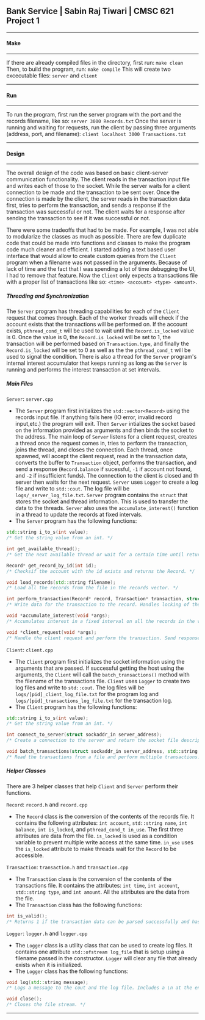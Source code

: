## Bank Service | Sabin Raj Tiwari | CMSC 621 Project 1

***
#### Make
***
If there are already compiled files in the directory, first run:
```make clean```
Then, to build the program, run:
```make compile```
This will create two excecutable files: `server` and `client`

***
#### Run
***
To run the program, first run the server program with the port and the records filename, like so:
```server 3000 Records.txt```
Once the server is running and waiting for requests, run the client by passing three arguments (address, port, and filename):
```client localhost 3000 Transactions.txt```

***
#### Design
***
The overall design of the code was based on basic client-server communication functionality. The client reads in the transaction input file and writes each of those to the socket. While the server waits for a client connection to be made and the transaction to be sent over. Once the connection is made by the client, the server reads in the transaction data first, tries to perform the transaction, and sends a response if the transaction was successful or not. The client waits for a response after sending the transaction to see if it was successful or not.

There were some tradeoffs that had to be made. For example, I was not able to modularize the classes as much as possible. There are few duplicate code that could be made into functions and classes to make the program code much cleaner and efficient. I started adding a text based user interface that would allow to create custom queries from the `Client` program when a filename was not passed in the arguments. Because of lack of time and the fact that I was spending a lot of time debugging the UI, I had to remove that feature. Now the `Client` only expects a transactions file with a proper list of transactions like so: `<time> <account> <type> <amount>`.

##### Threading and Synchronization

The `Server` program has threading capabilities for each of the `Client` request that comes through. Each of the worker threads will check if the account exists that the transactions will be performed on. If the account exists, `pthread_cond_t` will be used to wait until the `Record.is_locked` value is 0. Once the value is 0, the `Record.is_locked` will be set to 1, the transaction will be performed based on `Transaction.type`, and finally the `Record.is_locked` will be set to 0 as well as the the `pthread_cond_t` will be used to signal the condition. There is also a thread for the `Server` program's internal interest accumulator that keeps running as long as the `Server` is running and performs the interest transaction at set intervals.

##### Main Files

`Server`: `server.cpp`
* The `Server` program first initializes the `std::vector<Record>` using the records input file. If anything fails here (IO error, invalid record input,etc.) the program will exit. Then `Server` intializes the socket based on the information provided as arguments and then binds the socket to the address. The main loop of `Server` listens for a client request, creates a thread once the request comes in, tries to perform the transaction, joins the thread, and closes the connection. Each thread, once spawned, will accept the client request, read in the transaction data, converts the buffer to `Transaction` object, performs the transaction, and send a response (`Record.balance` if sucessful, `-1` if account not found, and `-2` if insufficient funds). The connection to the client is closed and th server then waits for the next request. `Server` uses `Logger` to create a log file and write to `std::cout`. The log file will be `logs/_server_log_file.txt`.  `Server` program contains the `struct` that stores the socket and thread information. This is used to transfer the data to the threads. `Server` also uses the `accumulate_interest()` function in a thread to update the records at fixed intervals.
* The `Server` program has the following functions: 
```c++
std::string i_to_s(int value);
/* Get the string value from an int. */
```
```c++
int get_available_thread();
/* Get the next available thread or wait for a certain time until returning error. */
```
```c++
Record* get_record_by_id(int id);
/* Checksif the account with the id exists and returns the Record. */
```
```c++
void load_records(std::string filename);
/* Load all the records from the file in the records vector. */
```
```c++
int perform_transaction(Record* record, Transaction* transaction, struct socket_data *data);
/* Write data for the transaction to the record. Handles locking of the record when multiple write access is attempted. */
```
```c++
void *accumulate_interest(void *args);
/* Accumulates interest in a fixed interval on all the records in the vector. */
```
```c++
void *client_request(void *args);
/* Handle the client request and perform the transaction. Send response to the client with success or failure. */
```

`Client`: `client.cpp`
* The `Client` program first initializes the socket information using the arguments that are passed. If successful getting the host using the arguments, the `Client` will call the `batch_transactions()` method with the filename of the transactions file. `Client` uses `Logger` to create two log files and write to `std::cout`. The log files will be `logs/[pid]_client_log_file.txt` for the program log and `logs/[pid]_transactions_log_file.txt` for the transaction log.
* The `Client` program has the following functions:
```c++
std::string i_to_s(int value);
/* Get the string value from an int. */
```
```c++
int connect_to_server(struct sockaddr_in server_address);
/* Create a connection to the server and return the socket file descriptor. */
```
```c++
void batch_transactions(struct sockaddr_in server_address, std::string filename);
/* Read the transactions from a file and perform multiple transactions. */
```


##### Helper Classes
There are 3 helper classes that help `Client` and `Server` perform their functions.

`Record`: `record.h` and `record.cpp`
* The `Record` class is the conversion of the contents of the records file. It contains the following attributes: `int account`, `std::string name`, `int balance`, `int is_locked`, and `pthread_cond_t in_use`. The first three attributes are data from the file. `is_locked` is used as a condition variable to prevent multiple write access at the same time. `in_use` uses the `is_locked` attribute to make threads wait for the `Record` to be accessible.

`Transaction`: `transaction.h` and `transaction.cpp`
* The `Transaction` class is the conversion of the contents of the transactions file. It contains the attributes: `int time`, `int account`, `std::string type`, and `int amount`. All the attributes are the data from the file.
* The `Transaction` class has the following functions:
```c++
int is_valid();
/* Returns 1 if the transaction data can be parsed successfully and has valid data else returns 0. */
```

`Logger`: `logger.h` and `logger.cpp`
* The `Logger` class is a utility class that can be used to create log files. It contains one attribute `std::ofstream log_file` that is setup using a filename passed in the constructor. `Logger` will clear any file that already exists when it is initialized.
* The `Logger` class has the following functions: 
```c++
void log(std::string message); 
/* Logs a message to the cout and the log file. Includes a \n at the end. */
```
```c++
void close();
/* Closes the file stream. */
```

***
